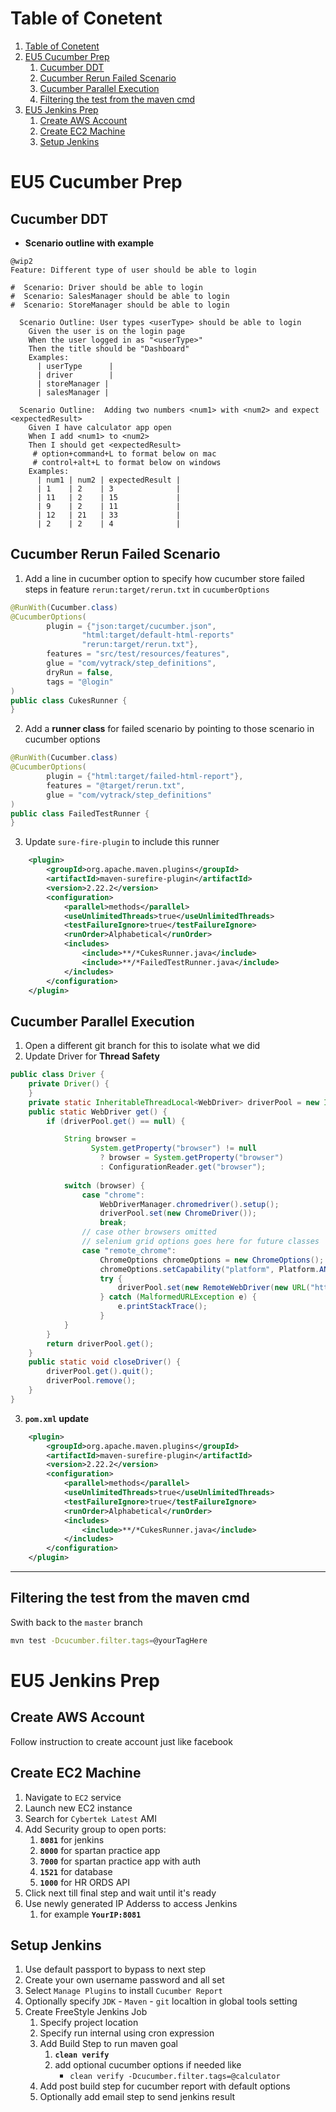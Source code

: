 # Table of Conetent
1. [Table of Conetent](#table-of-conetent)
2. [EU5 Cucumber Prep](#eu5-cucumber-prep)
   1. [Cucumber DDT](#cucumber-ddt)
   2. [Cucumber Rerun Failed Scenario](#cucumber-rerun-failed-scenario)
   3. [Cucumber Parallel Execution](#cucumber-parallel-execution)
   4. [Filtering the test from the maven cmd](#filtering-the-test-from-the-maven-cmd)
3. [EU5 Jenkins Prep](#eu5-jenkins-prep)
   1. [Create AWS Account](#create-aws-account)
   2. [Create EC2 Machine](#create-ec2-machine)
   3. [Setup Jenkins](#setup-jenkins)

# EU5 Cucumber Prep

## Cucumber DDT
- **Scenario outline with example**
```feature
@wip2
Feature: Different type of user should be able to login

#  Scenario: Driver should be able to login
#  Scenario: SalesManager should be able to login
#  Scenario: StoreManager should be able to login

  Scenario Outline: User types <userType> should be able to login
    Given the user is on the login page
    When the user logged in as "<userType>"
    Then the title should be "Dashboard"
    Examples:
      | userType      |
      | driver        |
      | storeManager |
      | salesManager |
```

```feature
  Scenario Outline:  Adding two numbers <num1> with <num2> and expect <expectedResult>
    Given I have calculator app open
    When I add <num1> to <num2>
    Then I should get <expectedResult>
     # option+command+L to format below on mac
     # control+alt+L to format below on windows
    Examples:
      | num1 | num2 | expectedResult |
      | 1    | 2    | 3              |
      | 11   | 2    | 15             |
      | 9    | 2    | 11             |
      | 12   | 21   | 33             |
      | 2    | 2    | 4              |
```


## Cucumber Rerun Failed Scenario
1. Add a line in cucumber option to specify how cucumber store failed steps in feature `rerun:target/rerun.txt` in `cucumberOptions`
```java
@RunWith(Cucumber.class)
@CucumberOptions(
        plugin = {"json:target/cucumber.json",
                "html:target/default-html-reports"
                "rerun:target/rerun.txt"},
        features = "src/test/resources/features",
        glue = "com/vytrack/step_definitions",
        dryRun = false,
        tags = "@login"
)
public class CukesRunner {
}
```
2. Add a **runner class** for failed scenario by pointing to those scenario in cucumber options
```java
@RunWith(Cucumber.class)
@CucumberOptions(
        plugin = {"html:target/failed-html-report"},
        features = "@target/rerun.txt",
        glue = "com/vytrack/step_definitions"
)
public class FailedTestRunner {
}
```
3. Update `sure-fire-plugin` to include this runner
```xml
    <plugin>
        <groupId>org.apache.maven.plugins</groupId>
        <artifactId>maven-surefire-plugin</artifactId>
        <version>2.22.2</version>
        <configuration>
            <parallel>methods</parallel>
            <useUnlimitedThreads>true</useUnlimitedThreads>
            <testFailureIgnore>true</testFailureIgnore>
            <runOrder>Alphabetical</runOrder>
            <includes>
                <include>**/*CukesRunner.java</include>
                <include>**/*FailedTestRunner.java</include>
            </includes>
        </configuration>
    </plugin>
```

## Cucumber Parallel Execution
1. Open a different git branch for this to isolate what we did
2. Update Driver for **Thread Safety**
```java
public class Driver {
    private Driver() {
    }
    private static InheritableThreadLocal<WebDriver> driverPool = new InheritableThreadLocal<>();
    public static WebDriver get() {
        if (driverPool.get() == null) {

            String browser = 
                  System.getProperty("browser") != null 
                    ? browser = System.getProperty("browser") 
                    : ConfigurationReader.get("browser");
            
            switch (browser) {
                case "chrome":
                    WebDriverManager.chromedriver().setup();
                    driverPool.set(new ChromeDriver());
                    break;
                // case other browsers omitted
                // selenium grid options goes here for future classes
                case "remote_chrome":
                    ChromeOptions chromeOptions = new ChromeOptions();
                    chromeOptions.setCapability("platform", Platform.ANY);
                    try {
                        driverPool.set(new RemoteWebDriver(new URL("http://3.236.102.181:4444/wd/hub"),chromeOptions));
                    } catch (MalformedURLException e) {
                        e.printStackTrace();
                    }
            }
        }
        return driverPool.get();
    }
    public static void closeDriver() {
        driverPool.get().quit();
        driverPool.remove();
    }
}
```

3. **`pom.xml` update**
```xml
    <plugin>
        <groupId>org.apache.maven.plugins</groupId>
        <artifactId>maven-surefire-plugin</artifactId>
        <version>2.22.2</version>
        <configuration>
            <parallel>methods</parallel>
            <useUnlimitedThreads>true</useUnlimitedThreads>
            <testFailureIgnore>true</testFailureIgnore>
            <runOrder>Alphabetical</runOrder>
            <includes>
                <include>**/*CukesRunner.java</include>
            </includes>
        </configuration>
    </plugin>
```
---

## Filtering the test from the maven cmd

Swith back to the `master` branch
```bash
mvn test -Dcucumber.filter.tags=@yourTagHere
```





# EU5 Jenkins Prep

## Create AWS Account
Follow instruction to create account just like facebook

## Create EC2 Machine
1. Navigate to `EC2` service
2. Launch new EC2 instance
3. Search for `Cybertek Latest` AMI
4. Add Security group to open ports:
   1. **`8081`** for jenkins
   2. **`8000`** for spartan practice app
   3. **`7000`** for spartan practice app with auth
   4. **`1521`** for database
   5. **`1000`** for HR ORDS API
5. Click next till final step and wait until it's ready
6. Use newly generated IP Adderss to access Jenkins
   1. for example **`YourIP:8081`**


## Setup Jenkins
1. Use default passport to bypass to next step
2. Create your own username password and all set
3. Select `Manage Plugins` to install `Cucumber Report`
4. Optionally specify `JDK` - `Maven` - `git` localtion in global tools setting
5. Create FreeStyle Jenkins Job
   1. Specify project location
   2. Specify run internal using cron expression
   3. Add Build Step to run maven goal
      1. **`clean verify`**
      2. add optional cucumber options if needed like
         - `clean verify -Dcucumber.filter.tags=@calculator`
   4. Add post build step for cucumber report with default options
   5. Optionally add email step to send jenkins result